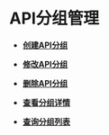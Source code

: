 # API分组管理<a name="apig-zh-api-180713014"></a>

-   **[创建API分组](创建API分组.md)**  

-   **[修改API分组](修改API分组.md)**  

-   **[删除API分组](删除API分组.md)**  

-   **[查看分组详情](查看分组详情.md)**  

-   **[查询分组列表](查询分组列表.md)**  



